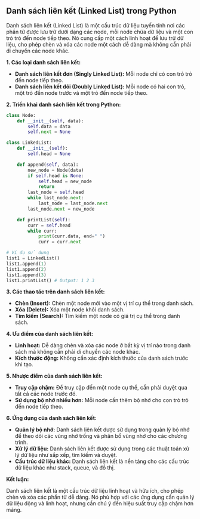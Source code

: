 ## Danh sách liên kết (Linked List) trong Python

Danh sách liên kết (Linked List) là một cấu trúc dữ liệu tuyến tính nơi các phần tử được lưu trữ dưới dạng các node, mỗi node chứa dữ liệu và một con trỏ trỏ đến node tiếp theo. Nó cung cấp một cách linh hoạt để lưu trữ dữ liệu, cho phép chèn và xóa các node một cách dễ dàng mà không cần phải di chuyển các node khác.

**1. Các loại danh sách liên kết:**

- **Danh sách liên kết đơn (Singly Linked List):** Mỗi node chỉ có con trỏ trỏ đến node tiếp theo.
- **Danh sách liên kết đôi (Doubly Linked List):** Mỗi node có hai con trỏ, một trỏ đến node trước và một trỏ đến node tiếp theo.

**2. Triển khai danh sách liên kết trong Python:**

```python
class Node:
    def __init__(self, data):
        self.data = data
        self.next = None

class LinkedList:
    def __init__(self):
        self.head = None

    def append(self, data):
        new_node = Node(data)
        if self.head is None:
            self.head = new_node
            return
        last_node = self.head
        while last_node.next:
            last_node = last_node.next
        last_node.next = new_node

    def printList(self):
        curr = self.head
        while curr:
            print(curr.data, end=" ")
            curr = curr.next

# Ví dụ sử dụng
list1 = LinkedList()
list1.append(1)
list1.append(2)
list1.append(3)
list1.printList() # Output: 1 2 3
```

**3. Các thao tác trên danh sách liên kết:**

- **Chèn (Insert):** Chèn một node mới vào một vị trí cụ thể trong danh sách.
- **Xóa (Delete):** Xóa một node khỏi danh sách.
- **Tìm kiếm (Search):** Tìm kiếm một node có giá trị cụ thể trong danh sách.

**4. Ưu điểm của danh sách liên kết:**

- **Linh hoạt:** Dễ dàng chèn và xóa các node ở bất kỳ vị trí nào trong danh sách mà không cần phải di chuyển các node khác.
- **Kích thước động:** Không cần xác định kích thước của danh sách trước khi tạo.

**5. Nhược điểm của danh sách liên kết:**

- **Truy cập chậm:** Để truy cập đến một node cụ thể, cần phải duyệt qua tất cả các node trước đó.
- **Sử dụng bộ nhớ nhiều hơn:** Mỗi node cần thêm bộ nhớ cho con trỏ trỏ đến node tiếp theo.

**6. Ứng dụng của danh sách liên kết:**

- **Quản lý bộ nhớ:** Danh sách liên kết được sử dụng trong quản lý bộ nhớ để theo dõi các vùng nhớ trống và phân bổ vùng nhớ cho các chương trình.
- **Xử lý dữ liệu:** Danh sách liên kết được sử dụng trong các thuật toán xử lý dữ liệu như sắp xếp, tìm kiếm và duyệt.
- **Cấu trúc dữ liệu khác:** Danh sách liên kết là nền tảng cho các cấu trúc dữ liệu khác như stack, queue, và đồ thị.

**Kết luận:**

Danh sách liên kết là một cấu trúc dữ liệu linh hoạt và hữu ích, cho phép chèn và xóa các phần tử dễ dàng. Nó phù hợp với các ứng dụng cần quản lý dữ liệu động và linh hoạt, nhưng cần chú ý đến hiệu suất truy cập chậm hơn mảng.
